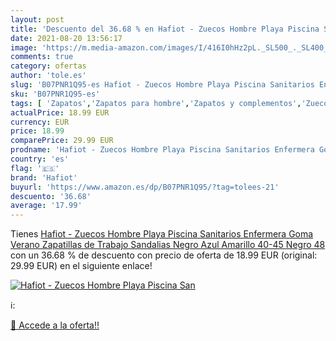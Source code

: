 ```yaml
---
layout: post
title: 'Descuento del 36.68 % en Hafiot - Zuecos Hombre Playa Piscina San'
date: 2021-08-20 13:56:17
image: 'https://m.media-amazon.com/images/I/416I0hHz2pL._SL500_._SL400_.jpg'
comments: true
category: ofertas
author: 'tole.es'
slug: 'B07PNR1Q95-es Hafiot - Zuecos Hombre Playa Piscina Sanitarios Enfermera...'
sku: 'B07PNR1Q95-es'
tags: [ 'Zapatos','Zapatos para hombre','Zapatos y complementos','Zuecos y mules para hombre','hafiot','zuecos', ]
actualPrice: 18.99 EUR
currency: EUR
price: 18.99
comparePrice: 29.99 EUR
prodname: 'Hafiot - Zuecos Hombre Playa Piscina Sanitarios Enfermera Goma Verano Zapatillas de Trabajo Sandalias Negro Azul Amarillo 40-45 Negro 48'
country: 'es'
flag: '🇪🇸'
brand: 'Hafiot'
buyurl: 'https://www.amazon.es/dp/B07PNR1Q95/?tag=tolees-21'
descuento: '36.68'
average: '17.99'
---
```


Tienes [Hafiot - Zuecos Hombre Playa Piscina Sanitarios Enfermera Goma Verano Zapatillas de Trabajo Sandalias Negro Azul Amarillo 40-45 Negro 48](https://www.amazon.es/dp/B07PNR1Q95/?tag=tolees-21) con un 36.68 % de descuento con precio de oferta de 18.99 EUR (original: 29.99 EUR) en el siguiente enlace!

[![Hafiot - Zuecos Hombre Playa Piscina San](https://m.media-amazon.com/images/I/416I0hHz2pL._SL500_._SL400_.jpg)](https://www.amazon.es/dp/B07PNR1Q95/?tag=tolees-21)

ℹ️:


[🛒 Accede a la oferta!!](https://www.amazon.es/dp/B07PNR1Q95/?tag=tolees-21)
